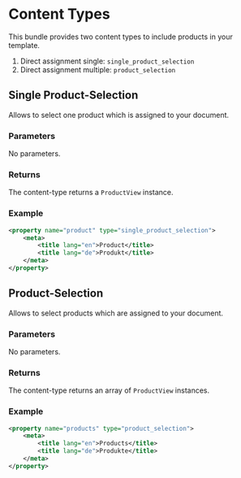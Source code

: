 # Content Types

This bundle provides two content types to include products in your template.

1. Direct assignment single: `single_product_selection`
2. Direct assignment multiple: `product_selection`

## Single Product-Selection

Allows to select one product which is assigned to your document.

### Parameters

No parameters.

### Returns

The content-type returns a `ProductView` instance.

### Example

```xml
<property name="product" type="single_product_selection">
    <meta>
        <title lang="en">Product</title>
        <title lang="de">Produkt</title>
    </meta>
</property>
```

## Product-Selection

Allows to select products which are assigned to your document.

### Parameters

No parameters.

### Returns

The content-type returns an array of `ProductView` instances.

### Example

```xml
<property name="products" type="product_selection">
    <meta>
        <title lang="en">Products</title>
        <title lang="de">Produkte</title>
    </meta>
</property>
```
